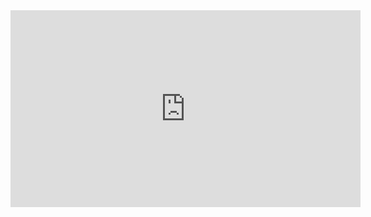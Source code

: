     
<iframe width="560" height="315" src="https://www.youtube.com/embed/videoseries?si=5AdQceBbR0RDXIfD&amp;list=PLXHX25swM0h8QEbNIFuH-r3hGG43pF8kK" title="YouTube video player" frameborder="0" allow="accelerometer; autoplay; clipboard-write; encrypted-media; gyroscope; picture-in-picture; web-share" referrerpolicy="strict-origin-when-cross-origin" allowfullscreen></iframe>

